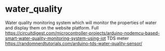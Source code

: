 # water_quality
Water quality monitoring system which will monitor the properties of water and display them on the website platform.
Full
https://circuitdigest.com/microcontroller-projects/arduino-nodemcu-based-smart-water-quality-monitoring-system-using-iot
TDS meter
https://randomnerdtutorials.com/arduino-tds-water-quality-sensor/